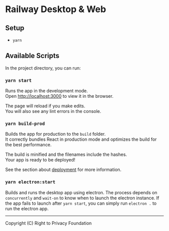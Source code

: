 # Railway Desktop & Web

## Setup

- `yarn`

## Available Scripts

In the project directory, you can run:

### `yarn start`

Runs the app in the development mode.\
Open [http://localhost:3000](http://localhost:3000) to view it in the browser.

The page will reload if you make edits.\
You will also see any lint errors in the console.

### `yarn build-prod`

Builds the app for production to the `build` folder.\
It correctly bundles React in production mode and optimizes the build for the best performance.

The build is minified and the filenames include the hashes.\
Your app is ready to be deployed!

See the section about [deployment](https://facebook.github.io/create-react-app/docs/deployment) for more information.

### `yarn electron:start`

Builds and runs the desktop app using electron. The process depends on `concurrently` and `wait-on` to know when to launch the electron instance. If the app fails to launch after `yarn start`, you can simply run `electron .` to run the electron app.

---

Copyright (C) Right to Privacy Foundation
